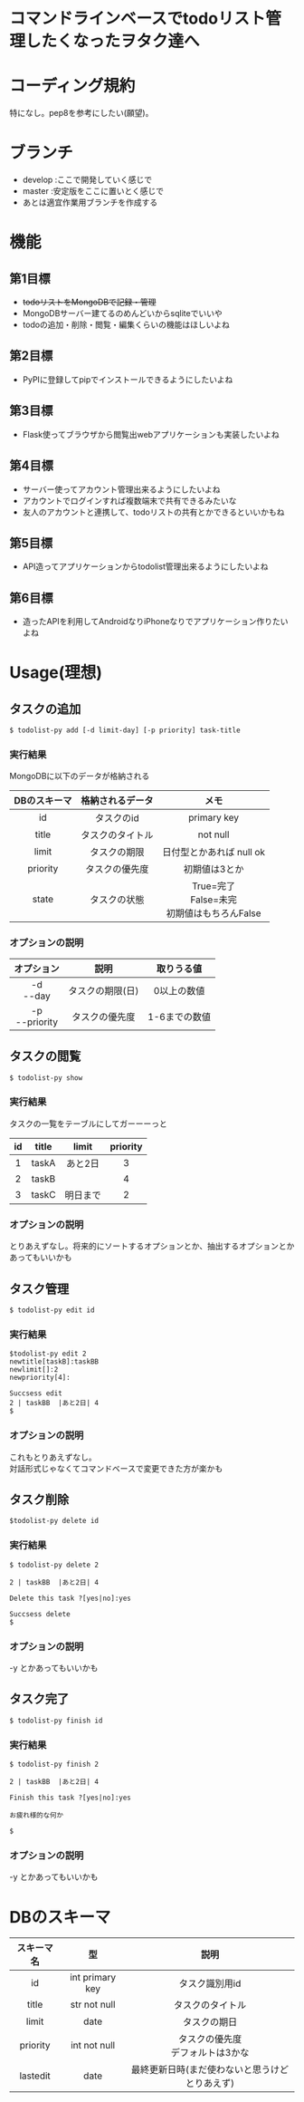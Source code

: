 # コマンドラインベースでtodoリスト管理したくなったヲタク達へ

# コーディング規約
特になし。pep8を参考にしたい(願望)。

# ブランチ
* develop :ここで開発していく感じで
* master  :安定版をここに置いとく感じで
* あとは適宜作業用ブランチを作成する

# 機能
## 第1目標
* ~~todoリストをMongoDBで記録・管理~~
* MongoDBサーバー建てるのめんどいからsqliteでいいや
* todoの追加・削除・閲覧・編集くらいの機能はほしいよね

## 第2目標
* PyPIに登録してpipでインストールできるようにしたいよね

## 第3目標
* Flask使ってブラウザから閲覧出webアプリケーションも実装したいよね

## 第4目標
* サーバー使ってアカウント管理出来るようにしたいよね
* アカウントでログインすれば複数端末で共有できるみたいな
* 友人のアカウントと連携して、todoリストの共有とかできるといいかもね

## 第5目標
* API造ってアプリケーションからtodolist管理出来るようにしたいよね

## 第6目標
* 造ったAPIを利用してAndroidなりiPhoneなりでアプリケーション作りたいよね

# Usage(理想)
## タスクの追加

```console
$ todolist-py add [-d limit-day] [-p priority] task-title
```
### 実行結果
MongoDBに以下のデータが格納される

DBのスキーマ|格納されるデータ|メモ
:-:|:-:|:-:
id|タスクのid|primary key
title|タスクのタイトル|not null
limit|タスクの期限|日付型とかあれば null ok
priority|タスクの優先度|初期値は3とか
state|タスクの状態|True=完了<br>False=未完<br>初期値はもちろんFalse


### オプションの説明
オプション|説明|取りうる値
:-:|:-:|:-:
-d<br>--day|タスクの期限(日)|0以上の数値
-p<br>--priority|タスクの優先度|1-6までの数値

## タスクの閲覧

```console
$ todolist-py show
```
### 実行結果
タスクの一覧をテーブルにしてガーーーっと

id|title|limit|priority
:-:|:-:|:-:|:-:
1|taskA|あと2日|3
2|taskB||4
3|taskC|明日まで|2

### オプションの説明
とりあえずなし。将来的にソートするオプションとか、抽出するオプションとかあってもいいかも

## タスク管理

```console
$ todolist-py edit id
```

### 実行結果

```console
$todolist-py edit 2
newtitle[taskB]:taskBB
newlimit[]:2
newpriority[4]:

Succsess edit
2 | taskBB  |あと2日| 4
$
```
### オプションの説明
これもとりあえずなし。  
対話形式じゃなくてコマンドベースで変更できた方が楽かも

## タスク削除

```console
$todolist-py delete id
```

### 実行結果

```console
$ todolist-py delete 2

2 | taskBB  |あと2日| 4

Delete this task ?[yes|no]:yes

Succsess delete
$
```
### オプションの説明
-y とかあってもいいかも

## タスク完了

```console
$ todolist-py finish id
```

### 実行結果

```console
$ todolist-py finish 2

2 | taskBB  |あと2日| 4

Finish this task ?[yes|no]:yes

お疲れ様的な何か

$
```
### オプションの説明
-y とかあってもいいかも

# DBのスキーマ
スキーマ名|型|説明
:-:|:-:|:-:
id|int primary key|タスク識別用id
title|str not null|タスクのタイトル
limit|date|タスクの期日
priority|int not null|タスクの優先度<br>デフォルトは3かな
lastedit|date|最終更新日時(まだ使わないと思うけどとりあえず)
